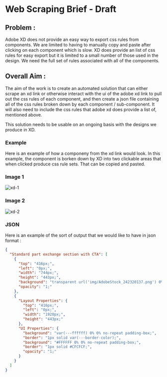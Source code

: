 # Web Scraping Brief - Draft

## Problem :
Adobe XD does not provide an easy way to export css rules from components. We are limited to having to manually copy and paste after clicking on each component which is slow. XD does provide an list of css rules for easy export but it is limited to a small number of those used in the design. We need the full set of rules associated with all of the components.


## Overall Aim :

The aim of the work is to create an automated solution that can either scrape an xd link or otherwise interact with the ui of the adobe xd link to pull out the css rules of each component, and then create a json file containing all of the css rules broken down by each component / sub-component. It will also need to include the css rules that adobe xd does provide a list of, mentioned above.

This solution needs to be usable on an ongoing basis with the designs we produce in XD.

### Example

Here is an example of how a componeny from the xd link would look. In this example, the component is borken down by XD into two clickable areas that when clicked produce css rule sets. That can be copied and pasted.

### Image 1

![xd-1](https://user-images.githubusercontent.com/42029575/224676417-726c8bdd-5bac-48d8-967f-44b12f287391.png)

### Image 2

![xd-2](https://user-images.githubusercontent.com/42029575/224676443-548d1483-f3ae-4837-b802-59d71e7ce321.png)

### JSON

Here is an example of the sort of output that we would like to have in json format :

```json
{
  "Standard part exchange section with CTA": [
    {
      "top": "416px;",
      "left": "0px;",
      "width": "744px;",
      "height": "443px;",
      "background": "transparent url('img/AdobeStock_242320137.png') 0% 0% no-repeat padding-box;",
      "opacity": "1;"
    },
    {
      "Layout Properties": {
        "top": "416px;",
        "left": "0px;",
        "width": "1920px;",
        "height": "443px;"
      },
      "UI Properties": {
        "background": "var(---ffffff) 0% 0% no-repeat padding-box;",
        "border": "1px solid var(---border-color);",
        "background": "#FFFFFF 0% 0% no-repeat padding-box;",
        "border": "1px solid #CFCFCF;",
        "opacity": "1;"
      }
    }
  ]
}

```
